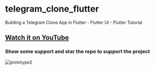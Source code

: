 # telegram_clone_flutter

Building a Telegram Clone App in Flutter - Flutter UI  - Flutter Tutorial 

## [Watch it on YouTube]( https://youtu.be/jJjOHGOjIHU )

### Show some support and star the repo to support the project

![prototype2](https://user-images.githubusercontent.com/42013687/106676575-d9abb580-65bf-11eb-95e4-f248f0f495ff.png)

